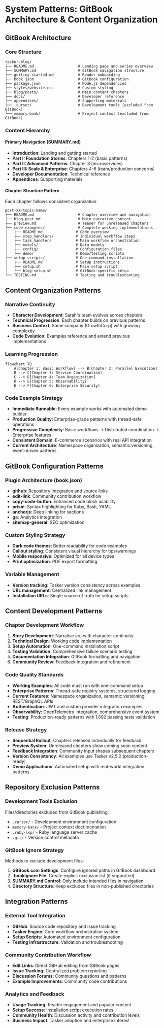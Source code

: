 # System Patterns: GitBook Architecture & Content Organization

## GitBook Architecture

### Core Structure
```
tasker-blog/
├── README.md                    # Landing page and series overview
├── SUMMARY.md                   # GitBook navigation structure
├── getting-started.md           # Reader onboarding
├── book.json                    # GitBook configuration
├── package.json                 # Node.js dependencies
├── styles/website.css           # Custom styling
├── blog/posts/                  # Main content chapters
├── docs/                        # Developer reference
├── appendices/                  # Supporting materials
├── .cursor/                     # Development tools (excluded from GitBook)
└── memory-bank/                 # Project context (excluded from GitBook)
```

### Content Hierarchy

#### Primary Navigation (SUMMARY.md)
- **Introduction**: Landing and getting started
- **Part I: Foundation Stories**: Chapters 1-2 (basic patterns)
- **Part II: Advanced Patterns**: Chapter 3 (microservices)
- **Part III: Scale & Enterprise**: Chapters 4-6 (team/production concerns)
- **Developer Documentation**: Technical reference
- **Appendices**: Supporting materials

#### Chapter Structure Pattern
Each chapter follows consistent organization:
```
post-XX-topic-name/
├── README.md                    # Chapter overview and navigation
├── blog-post.md                 # Main narrative content
├── preview.md                   # Teaser for unreleased chapters
├── code-examples/               # Complete working implementations
│   ├── README.md               # Code overview
│   ├── step_handlers/          # Individual workflow steps
│   ├── task_handler/           # Main workflow orchestration
│   ├── models/                 # Data models
│   ├── config/                 # Configuration files
│   └── demo/                   # Demo/testing scripts
├── setup-scripts/              # One-command installation
│   ├── README.md               # Setup instructions
│   ├── setup.sh                # Main setup script
│   └── blog-setup.sh           # GitBook-specific setup
└── TESTING.md                  # Testing and troubleshooting
```

## Content Organization Patterns

### Narrative Continuity
- **Character Development**: Sarah's team evolves across chapters
- **Technical Progression**: Each chapter builds on previous patterns
- **Business Context**: Same company (GrowthCorp) with growing complexity
- **Code Evolution**: Examples reference and extend previous implementations

### Learning Progression
```mermaid
flowchart TD
    A[Chapter 1: Basic Workflow] --> B[Chapter 2: Parallel Execution]
    B --> C[Chapter 3: Service Coordination]
    C --> D[Chapter 4: Team Organization]
    D --> E[Chapter 5: Observability]
    E --> F[Chapter 6: Enterprise Security]
```

### Code Example Strategy
- **Immediate Runnable**: Every example works with automated demo builder
- **Production Quality**: Enterprise-grade patterns with thread-safe operations
- **Progressive Complexity**: Basic workflows → Distributed coordination → Enterprise features
- **Consistent Domain**: E-commerce scenarios with real API integration
- **Current Architecture**: Namespace organization, semantic versioning, event-driven patterns

## GitBook Configuration Patterns

### Plugin Architecture (book.json)
- **github**: Repository integration and source links
- **edit-link**: Community contribution workflow
- **copy-code-button**: Enhanced code block usability
- **prism**: Syntax highlighting for Ruby, Bash, YAML
- **anchorjs**: Deep linking for sections
- **ga**: Analytics integration
- **sitemap-general**: SEO optimization

### Custom Styling Strategy
- **Dark code themes**: Better readability for code examples
- **Callout styling**: Consistent visual hierarchy for tips/warnings
- **Mobile responsive**: Optimized for all device types
- **Print optimization**: PDF export formatting

### Variable Management
- **Version tracking**: Tasker version consistency across examples
- **URL management**: Centralized link management
- **Installation URLs**: Single source of truth for setup scripts

## Content Development Patterns

### Chapter Development Workflow
1. **Story Development**: Narrative arc with character continuity
2. **Technical Design**: Working code implementation
3. **Setup Automation**: One-command installation script
4. **Testing Validation**: Comprehensive failure scenario testing
5. **Documentation Integration**: GitBook formatting and navigation
6. **Community Review**: Feedback integration and refinement

### Code Quality Standards
- **Working Examples**: All code must run with one-command setup
- **Enterprise Patterns**: Thread-safe registry systems, structured logging
- **Current Features**: Namespace organization, semantic versioning, REST/GraphQL APIs
- **Authentication**: JWT and custom provider integration examples
- **Observability**: OpenTelemetry integration, comprehensive event system
- **Testing**: Production-ready patterns with 1,692 passing tests validation

### Release Strategy
- **Sequential Rollout**: Chapters released individually for feedback
- **Preview System**: Unreleased chapters show coming soon content
- **Feedback Integration**: Community input shapes subsequent chapters
- **Version Consistency**: All examples use Tasker v2.5.0 (production-ready)
- **Demo Applications**: Automated setup with real-world integration patterns

## Repository Exclusion Patterns

### Development Tools Exclusion
Files/directories excluded from GitBook publishing:
- `.cursor/` - Development environment configuration
- `memory-bank/` - Project context documentation
- `.ruby-lsp/` - Ruby language server cache
- `.git/` - Version control metadata

### GitBook Ignore Strategy
Methods to exclude development files:
1. **GitBook.com Settings**: Configure ignored paths in GitBook dashboard
2. **.bookignore File**: Create explicit exclusion list (if supported)
3. **SUMMARY.md Control**: Only include intended files in navigation
4. **Directory Structure**: Keep excluded files in non-published directories

## Integration Patterns

### External Tool Integration
- **GitHub**: Source code repository and issue tracking
- **Tasker Engine**: Core workflow orchestration system
- **Setup Scripts**: Automated environment configuration
- **Testing Infrastructure**: Validation and troubleshooting

### Community Contribution Workflow
- **Edit Links**: Direct GitHub editing from GitBook pages
- **Issue Tracking**: Centralized problem reporting
- **Discussion Forums**: Community questions and patterns
- **Example Improvements**: Community code contributions

### Analytics and Feedback
- **Usage Tracking**: Reader engagement and popular content
- **Setup Success**: Installation script execution rates
- **Community Health**: Discussion activity and contribution levels
- **Business Impact**: Tasker adoption and enterprise interest
